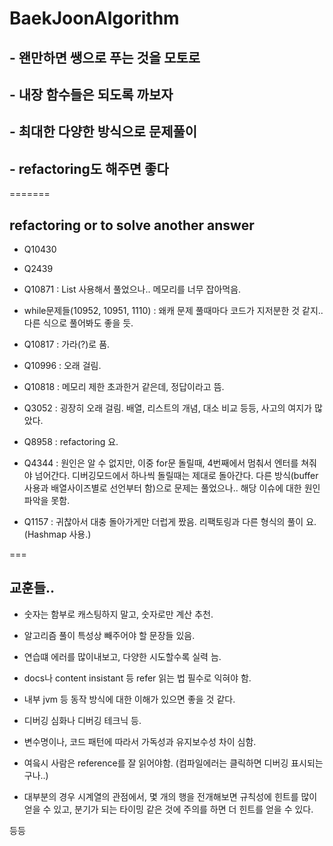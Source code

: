 # BaekJoonAlgorithm

## - 왠만하면 쌩으로 푸는 것을 모토로

## - 내장 함수들은 되도록 까보자

## - 최대한 다양한 방식으로 문제풀이

## - refactoring도 해주면 좋다

=======

## refactoring or to solve another answer

- Q10430 

- Q2439

- Q10871 : List 사용해서 풀었으나.. 메모리를 너무 잡아먹음.

- while문제들(10952, 10951, 1110) : 왜캐 문제 풀때마다 코드가 지저분한 것 같지.. 다른 식으로 풀어봐도 좋을 듯.

- Q10817 : 가라(?)로 품.

- Q10996 : 오래 걸림.

- Q10818 : 메모리 제한 초과한거 같은데, 정답이라고 뜸. 

- Q3052 : 굉장히 오래 걸림. 배열, 리스트의 개념, 대소 비교 등등, 사고의 여지가 많았다.

- Q8958 : refactoring 요.

- Q4344 : 원인은 알 수 없지만, 이중 for문 돌릴때, 4번째에서 멈춰서 엔터를 쳐줘야 넘어간다. 디버깅모드에서 하나씩 돌릴때는 제대로 돌아간다. 다른 방식(buffer사용과 배열사이즈별로 선언부터 함)으로 문제는 풀었으나.. 해당 이슈에 대한 원인 파악을 못함.

- Q1157 : 귀찮아서 대충 돌아가게만 더럽게 짰음. 리팩토링과 다른 형식의 풀이 요.(Hashmap 사용.)


===

## 교훈들..

 - 숫자는 함부로 캐스팅하지 말고, 숫자로만 계산 추천.
 
 - 알고리즘 풀이 특성상 빼주어야 할 문장들 있음.
 
 - 연습떄 에러를 많이내보고, 다양한 시도할수록 실력 늠.
 
 - docs나 content insistant 등 refer 읽는 법 필수로 익혀야 함.
 
 - 내부 jvm 등 동작 방식에 대한 이해가 있으면 좋을 것 같다.
 
 - 디버깅 심화나 디버깅 테크닉 등.
 
 - 변수명이나, 코드 패턴에 따라서 가독성과 유지보수성 차이 심함.
 
 - 여읔시 사람은 reference를 잘 읽어야함. (컴파일에러는 클릭하면 디버깅 표시되는구나..)
 
 - 대부분의 경우 시계열의 관점에서, 몇 개의 행을 전개해보면 규칙성에 힌트를 많이 얻을 수 있고,
 분기가 되는 타이밍 같은 것에 주의를 하면 더 힌트를 얻을 수 있다.
 
 등등